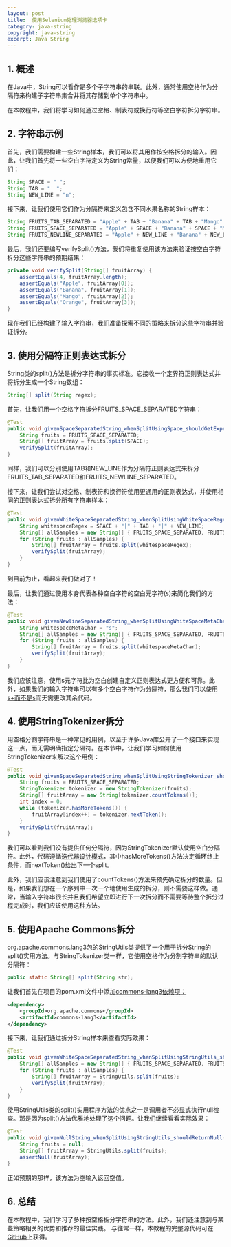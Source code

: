 ```yaml
---
layout: post
title:  使用Selenium处理浏览器选项卡
category: java-string
copyright: java-string
excerpt: Java String
---
```


## 1. 概述

在Java中，String可以看作是多个子字符串的串联。此外，通常使用空格作为分隔符来构建子字符串集合并将其存储到单个字符串中。

在本教程中，我们将学习如何通过空格、制表符或换行符等空白字符拆分字符串。

## 2. 字符串示例

首先，我们需要构建一些String样本，我们可以将其用作按空格拆分的输入。因此，让我们首先将一些空白字符定义为String常量，以便我们可以方便地重用它们：

```java
String SPACE = " ";
String TAB = "	";
String NEW_LINE = "n";
```

接下来，让我们使用它们作为分隔符来定义包含不同水果名称的String样本：

```java
String FRUITS_TAB_SEPARATED = "Apple" + TAB + "Banana" + TAB + "Mango" + TAB + "Orange";
String FRUITS_SPACE_SEPARATED = "Apple" + SPACE + "Banana" + SPACE + "Mango" + SPACE + "Orange";
String FRUITS_NEWLINE_SEPARATED = "Apple" + NEW_LINE + "Banana" + NEW_LINE + "Mango" + NEW_LINE + "Orange";
```

最后，我们还要编写verifySplit()方法，我们将重复使用该方法来验证按空白字符拆分这些字符串的预期结果：

```java
private void verifySplit(String[] fruitArray) {
    assertEquals(4, fruitArray.length);
    assertEquals("Apple", fruitArray[0]);
    assertEquals("Banana", fruitArray[1]);
    assertEquals("Mango", fruitArray[2]);
    assertEquals("Orange", fruitArray[3]);
}
```

现在我们已经构建了输入字符串，我们准备探索不同的策略来拆分这些字符串并验证拆分。

## 3. 使用分隔符正则表达式拆分

String类的split()方法是拆分字符串的事实标准。它接收一个定界符正则表达式并将拆分生成一个String数组：

```java
String[] split(String regex);
```

首先，让我们用一个空格字符拆分FRUITS_SPACE_SEPARATED字符串：

```java
@Test
public void givenSpaceSeparatedString_whenSplitUsingSpace_shouldGetExpectedResult() {
    String fruits = FRUITS_SPACE_SEPARATED;
    String[] fruitArray = fruits.split(SPACE);
    verifySplit(fruitArray);
}
```

同样，我们可以分别使用TAB和NEW_LINE作为分隔符正则表达式来拆分FRUITS_TAB_SEPARATED和FRUITS_NEWLINE_SEPARATED。

接下来，让我们尝试对空格、制表符和换行符使用更通用的正则表达式，并使用相同的正则表达式拆分所有字符串样本：

```java
@Test
public void givenWhiteSpaceSeparatedString_whenSplitUsingWhiteSpaceRegex_shouldGetExpectedResult() {
    String whitespaceRegex = SPACE + "|" + TAB + "|" + NEW_LINE;
    String[] allSamples = new String[] { FRUITS_SPACE_SEPARATED, FRUITS_TAB_SEPARATED, FRUITS_NEWLINE_SEPARATED };
    for (String fruits : allSamples) {
        String[] fruitArray = fruits.split(whitespaceRegex);
        verifySplit(fruitArray);
    }
}
```

到目前为止，看起来我们做对了！

最后，让我们通过使用本身代表各种空白字符的空白元字符(s)来简化我们的方法：

```java
@Test
public void givenNewlineSeparatedString_whenSplitUsingWhiteSpaceMetaChar_shouldGetExpectedResult() {
    String whitespaceMetaChar = "s";
    String[] allSamples = new String[] { FRUITS_SPACE_SEPARATED, FRUITS_TAB_SEPARATED, FRUITS_NEWLINE_SEPARATED };
    for (String fruits : allSamples) {
        String[] fruitArray = fruits.split(whitespaceMetaChar);
        verifySplit(fruitArray);
    }
}
```

我们应该注意，使用s元字符比为空白创建自定义正则表达式更方便和可靠。此外，如果我们的输入字符串可以有多个空白字符作为分隔符，那么我们可以使用[s+而不是s](https://www.tuyucheng.com/java-regex-s-splus#diff)而无需更改其余代码。

## 4. 使用StringTokenizer拆分

用空格分割字符串是一种常见的用例，以至于许多Java库公开了一个接口来实现这一点，而无需明确指定分隔符。在本节中，让我们学习如何使用StringTokenizer来解决这个用例：

```java
@Test
public void givenSpaceSeparatedString_whenSplitUsingStringTokenizer_shouldGetExpectedResult() {
    String fruits = FRUITS_SPACE_SEPARATED;
    StringTokenizer tokenizer = new StringTokenizer(fruits);
    String[] fruitArray = new String[tokenizer.countTokens()];
    int index = 0;
    while (tokenizer.hasMoreTokens()) {
        fruitArray[index++] = tokenizer.nextToken();
    }
    verifySplit(fruitArray);
}
```

我们可以看到我们没有提供任何分隔符，因为StringTokenizer默认使用空白分隔符。此外，代码遵循[迭代器设计模式](https://www.tuyucheng.com/java-iterator)，其中hasMoreTokens()方法决定循环终止条件，而nextToken()给出下一个split。

此外，我们应该注意到我们使用了countTokens()方法来预先确定拆分的数量。但是，如果我们想在一个序列中一次一个地使用生成的拆分，则不需要这样做。通常，当输入字符串很长并且我们希望立即进行下一次拆分而不需要等待整个拆分过程完成时，我们应该使用这种方法。

## 5. 使用Apache Commons拆分

org.apache.commons.lang3包的StringUtils类提供了一个用于拆分String的split()实用方法。与StringTokenizer类一样，它使用空格作为分割字符串的默认分隔符：

```java
public static String[] split(String str);
```

让我们首先在项目的pom.xml文件中添加[commons-lang3依赖项：](https://search.maven.org/search?q=g:org.apache.commonsANDa:commons-lang3)

```xml
<dependency>
    <groupId>org.apache.commons</groupId>
    <artifactId>commons-lang3</artifactId>
</dependency>
```

接下来，让我们通过拆分String样本来查看实际效果：

```java
@Test
public void givenWhiteSpaceSeparatedString_whenSplitUsingStringUtils_shouldGetExpectedResult() {
    String[] allSamples = new String[] { FRUITS_SPACE_SEPARATED, FRUITS_TAB_SEPARATED, FRUITS_NEWLINE_SEPARATED };
    for (String fruits : allSamples) {
        String[] fruitArray = StringUtils.split(fruits);
        verifySplit(fruitArray);
    }
}
```

使用StringUtils类的split()实用程序方法的优点之一是调用者不必显式执行null检查。那是因为split()方法优雅地处理了这个问题。让我们继续看看实际效果：

```java
@Test
public void givenNullString_whenSplitUsingStringUtils_shouldReturnNull() {
    String fruits = null;
    String[] fruitArray = StringUtils.split(fruits);
    assertNull(fruitArray);
}
```

正如预期的那样，该方法为空输入返回空值。

## 6. 总结

在本教程中，我们学习了多种按空格拆分字符串的方法。此外，我们还注意到与某些策略相关的优势和推荐的最佳实践。
与往常一样，本教程的完整源代码可在[GitHub](https://github.com/tu-yucheng/taketoday-tutorial4j/tree/master/java-core-modules/java-string-algorithms-1)上获得。

